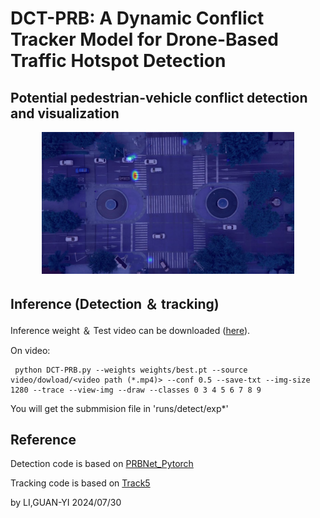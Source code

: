 # DCT-PRB: A Dynamic Conflict Tracker Model for Drone-Based Traffic Hotspot Detection

## Potential pedestrian-vehicle conflict detection and visualization

<div align="center">
    <a href="./">
        <img src="heatmap_overlay.jpg" width="80%"/>
    </a>
</div>

## Inference (Detection ＆ tracking)
Inference weight ＆ Test video can be downloaded ([here](https://drive.google.com/drive/folders/18JZ7gxwDMHOE4I0XSTMWlkf0Md4e_oL6?usp=sharing)).

On video:
``` shell
 python DCT-PRB.py --weights weights/best.pt --source video/dowload/<video path (*.mp4)> --conf 0.5 --save-txt --img-size 1280 --trace --view-img --draw --classes 0 3 4 5 6 7 8 9
```

You will get the submmision file in 'runs/detect/exp*'

## Reference 
Detection code is based on [PRBNet_Pytorch](https://github.com/pingyang1117/PRBNet_PyTorch)

Tracking code is based on [Track5](https://github.com/NYCU-AICVLab/AICITY_2023_Track5)

by LI,GUAN-YI 2024/07/30
